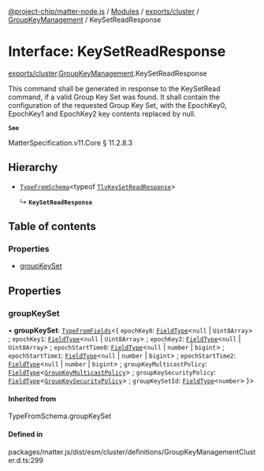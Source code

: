 [@project-chip/matter-node.js](../README.md) / [Modules](../modules.md) / [exports/cluster](../modules/exports_cluster.md) / [GroupKeyManagement](../modules/exports_cluster.GroupKeyManagement.md) / KeySetReadResponse

# Interface: KeySetReadResponse

[exports/cluster](../modules/exports_cluster.md).[GroupKeyManagement](../modules/exports_cluster.GroupKeyManagement.md).KeySetReadResponse

This command shall be generated in response to the KeySetRead command, if a valid Group Key Set was found. It
shall contain the configuration of the requested Group Key Set, with the EpochKey0, EpochKey1 and EpochKey2 key
contents replaced by null.

**`See`**

MatterSpecification.v11.Core § 11.2.8.3

## Hierarchy

- [`TypeFromSchema`](../modules/exports_tlv.md#typefromschema)\<typeof [`TlvKeySetReadResponse`](../modules/exports_cluster.GroupKeyManagement.md#tlvkeysetreadresponse)\>

  ↳ **`KeySetReadResponse`**

## Table of contents

### Properties

- [groupKeySet](exports_cluster.GroupKeyManagement.KeySetReadResponse.md#groupkeyset)

## Properties

### groupKeySet

• **groupKeySet**: [`TypeFromFields`](../modules/exports_tlv.md#typefromfields)\<\{ `epochKey0`: [`FieldType`](exports_tlv.FieldType.md)\<``null`` \| `Uint8Array`\> ; `epochKey1`: [`FieldType`](exports_tlv.FieldType.md)\<``null`` \| `Uint8Array`\> ; `epochKey2`: [`FieldType`](exports_tlv.FieldType.md)\<``null`` \| `Uint8Array`\> ; `epochStartTime0`: [`FieldType`](exports_tlv.FieldType.md)\<``null`` \| `number` \| `bigint`\> ; `epochStartTime1`: [`FieldType`](exports_tlv.FieldType.md)\<``null`` \| `number` \| `bigint`\> ; `epochStartTime2`: [`FieldType`](exports_tlv.FieldType.md)\<``null`` \| `number` \| `bigint`\> ; `groupKeyMulticastPolicy`: [`FieldType`](exports_tlv.FieldType.md)\<[`GroupKeyMulticastPolicy`](../enums/exports_cluster.GroupKeyManagement.GroupKeyMulticastPolicy.md)\> ; `groupKeySecurityPolicy`: [`FieldType`](exports_tlv.FieldType.md)\<[`GroupKeySecurityPolicy`](../enums/exports_cluster.GroupKeyManagement.GroupKeySecurityPolicy.md)\> ; `groupKeySetId`: [`FieldType`](exports_tlv.FieldType.md)\<`number`\>  }\>

#### Inherited from

TypeFromSchema.groupKeySet

#### Defined in

packages/matter.js/dist/esm/cluster/definitions/GroupKeyManagementCluster.d.ts:299
